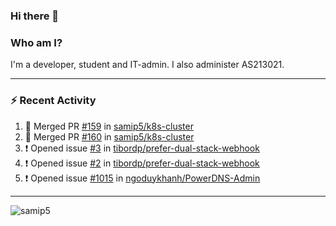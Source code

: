 ### Hi there 👋

### Who am I?
I'm a developer, student and IT-admin. I also administer AS213021.

---
### :zap: Recent Activity
<!--START_SECTION:activity-->
1. 🎉 Merged PR [#159](https://github.com/samip5/k8s-cluster/pull/159) in [samip5/k8s-cluster](https://github.com/samip5/k8s-cluster)
2. 🎉 Merged PR [#160](https://github.com/samip5/k8s-cluster/pull/160) in [samip5/k8s-cluster](https://github.com/samip5/k8s-cluster)
3. ❗️ Opened issue [#3](https://github.com/tibordp/prefer-dual-stack-webhook/issues/3) in [tibordp/prefer-dual-stack-webhook](https://github.com/tibordp/prefer-dual-stack-webhook)
4. ❗️ Opened issue [#2](https://github.com/tibordp/prefer-dual-stack-webhook/issues/2) in [tibordp/prefer-dual-stack-webhook](https://github.com/tibordp/prefer-dual-stack-webhook)
5. ❗️ Opened issue [#1015](https://github.com/ngoduykhanh/PowerDNS-Admin/issues/1015) in [ngoduykhanh/PowerDNS-Admin](https://github.com/ngoduykhanh/PowerDNS-Admin)
<!--END_SECTION:activity-->
---

<img align="center" src="https://github-readme-stats.vercel.app/api?username=samip5&show_icons=true" alt="samip5" />
